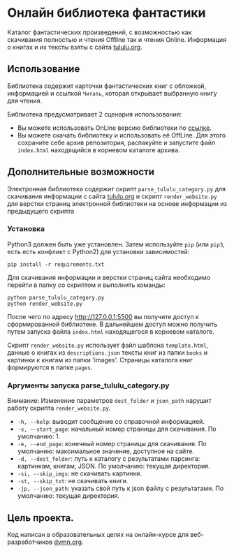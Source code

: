 # Онлайн библиотека фантастики

Каталог фантастических произведений, с возможностью как скачивания полностью и чтения Offline так и чтения Online.
Информация о книгах и их тексты взяты с сайта [tululu.org](https://tululu.org).

## Использование

Библиотека содержит карточки фантастических книг с обложкой, информацией и ссылкой `Читать`, которая открывает выбранную книгу для чтения. 

Библиотека предусматривает 2 сценария использования:
- Вы можете использовать OnLine версию библиотеки по [ссылке](https://alexandrvk.github.io/OnLineLibraryParsing).
- Вы можете скачать библиотеку и использовать её OffLine. Для этого сохраните себе архив репозитория, распакуйте и запустите файл `index.html` находящийся в корневом каталоге архива. 

## Дополнительные возможности
Электронная библиотека содержит скрипт `parse_tululu_category.py`  для скачивания информации с сайта [tululu.org](https://tululu.org) и скрипт `render_website.py` для верстки страниц электронной библиотеки на основе информации из предыдущего скрипта

### Установка

Python3 должен быть уже установлен. 
Затем используйте `pip` (или `pip3`, есть есть конфликт с Python2) для установки зависимостей:
```
pip install -r requirements.txt
```
Для скачивания информации и верстки страниц сайта необходимо перейти в папку со скриптом и выполнить команды:
```
python parse_tululu_category.py 
python render_website.py
```
После чего по адресу http://127.0.0.1:5500 вы получите доступ к сформированной библиотеке. В дальнейшем доступ можно получить путем запуска файла `index.html` находящегося в корневом каталоге.

Скрипт `render_website.py` использует файл шаблона `template.html`, данные о книгах из `descriptions.json` тексты книг из папки `books` и картинки к книгам из папки 'images'. Страницы каталога книг формируются в папке `pages`.

### Аргументы запуска parse_tululu_category.py
Внимание: Изменение параметров `dest_folder` и `json_path` нарушит работу скрипта `render_website.py`.

- `-h, --help`: выводит сообщение со справочной информацией.
- `-s, --start_page`: начальный номер страницы для скачивания. По умолчанию: 1.
- `-e, --end_page`: конечный номер страницы для скачивания. По умолчанию: максимальное значение, доступное на сайте.
- `-d, --dest_folder`: путь к каталогу с результатами парсинга: картинкам, книгам, JSON. По умолчанию: текущая директория.
- `-si, --skip_imgs`: не скачивать картинки.
- `-st, --skip_txt`: не скачивать книги.
- `-jp, --json_path`: указать свой путь к json файлу с результатами. По умолчанию: текущая директория.


## Цель проекта.

Код написан в образовательных целях на онлайн-курсе для веб-разработчиков [dvmn.org](https://dvmn.org/).